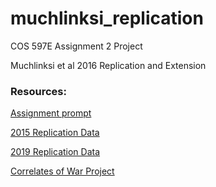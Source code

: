 # muchlinksi_replication
COS 597E Assignment 2 Project

Muchlinksi et al 2016 Replication and Extension

### Resources:
[Assignment prompt](https://msalganik.github.io/cos597E-soc555_f2020/assignments.html)

[2015 Replication Data](https://dataverse.harvard.edu/dataset.xhtml?persistentId=doi:10.7910/DVN/KRKWK8)

[2019 Replication Data](http://www.davidmuchlinski.com/political-analysis-replication-files/)

[Correlates of War Project](https://correlatesofwar.org/)
